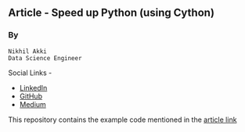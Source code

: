 ## Article - Speed up Python (using Cython)

### By
    Nikhil Akki
    Data Science Engineer

Social Links -
* [LinkedIn](https://www.linkedin.com/in/nikhilakki/)
* [GitHub](https://github.com/nikhilakki)
* [Medium](https://medium.com/@nikhilakki)

This repository contains the example code mentioned in the [article link](https://medium.com/dotstar/speed-up-python-using-cython-652dd5a27f39?postPublishedType=initial)

